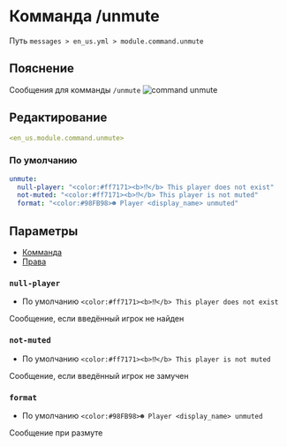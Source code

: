 # Комманда /unmute
Путь `messages > en_us.yml > module.command.unmute`

## Пояснение
Сообщения для комманды `/unmute`
![command unmute](/commandunmute.png)

## Редактирование
```yaml
<en_us.module.command.unmute>
```

### По умолчанию
```yaml
unmute:
  null-player: "<color:#ff7171><b>⁉</b> This player does not exist"
  not-muted: "<color:#ff7171><b>⁉</b> This player is not muted"
  format: "<color:#98FB98>☻ Player <display_name> unmuted"
```

## Параметры

- [Комманда](/en/commands/module/command/unmute/)
- [Права](/en/permissions/module/command/unmute/)

### `null-player`
- По умолчанию `<color:#ff7171><b>⁉</b> This player does not exist`

Сообщение, если введённый игрок не найден

### `not-muted`
- По умолчанию `<color:#ff7171><b>⁉</b> This player is not muted`

Сообщение, если введённый игрок не замучен

### `format`
- По умолчанию `<color:#98FB98>☻ Player <display_name> unmuted`

Сообщение при размуте
